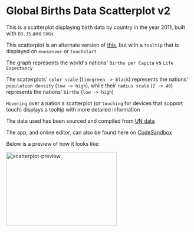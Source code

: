# Global Births Data Scatterplot v2
This is a scatterplot displaying birth data by country in the year 2011, built with `D3.JS` and `SVGs`

This scatterplot is an alternate version of [this](https://github.com/bmuthoga/d3-global-birth-data-by-country-using-svg), but with a `tooltip` that is displayed on `mouseover` or `touchstart`

The graph represents the world's nations' `Births per Capita` vs `Life Expectancy`

The scatterplots' `color scale` (`limegreen -> black`) represents the nations' `population density` (`low -> high`), while their `radius scale` (`2 -> 40`) represents the nations' `births` (`low -> high`)

`Hovering` over a nation's scatterplot (or `touching` for devices that support touch) displays a tooltip with more detailed information

The data used has been sourced and compiled from [UN data](https://data.un.org/)

The app, and online editor, can also be found here on [CodeSandbox](https://codesandbox.io/s/d3-global-birth-data-by-country-with-tooltip-using-svg-g83r1)

Below is a preview of how it looks like:

<img src="https://i.ibb.co/Swjj3sC/d3-global-birth-data-by-country-with-tooltip-using-svg.gif" width="300" height="200" alt="scatterplot-preview" />
